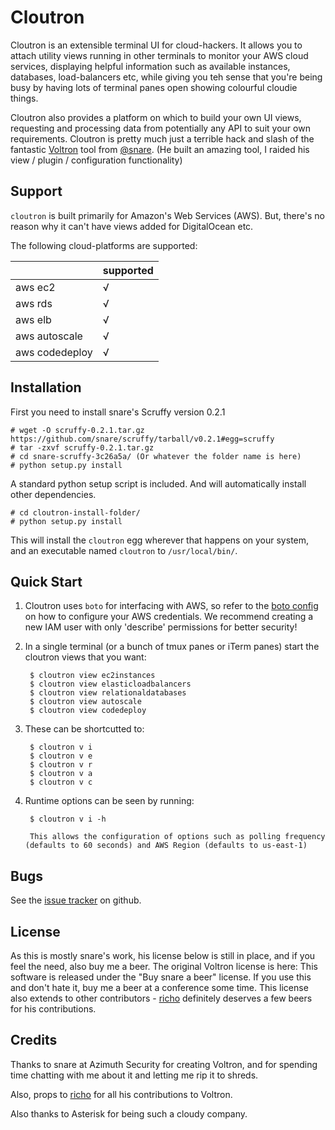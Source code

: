 Cloutron
========

Cloutron is an extensible terminal UI for cloud-hackers. It allows you to attach utility views running in other terminals to monitor your AWS cloud services, displaying helpful information such as available instances, databases, load-balancers etc, while giving you teh sense that you're being busy by having lots of terminal panes open showing colourful cloudie things.

Cloutron also provides a platform on which to build your own UI views, requesting and processing data from potentially any API to suit your own requirements. Cloutron is pretty much just a terrible hack and slash of the fantastic [Voltron](https://github.com/snare/voltron) tool from [@snare](https://twitter.com/snare). (He built an amazing tool, I raided his view / plugin / configuration functionality)

Support
-------

`cloutron` is built primarily for Amazon's Web Services (AWS). But, there's no reason why it can't have views added for DigitalOcean etc.

The following cloud-platforms are supported:

|                 | supported |
|-----------------|-----------|
| aws ec2         |   √       |
| aws rds         |   √       |
| aws elb         |   √       |
| aws autoscale   |   √       |
| aws codedeploy  |   √       |


Installation
------------

First you need to install snare's Scruffy version 0.2.1

    # wget -O scruffy-0.2.1.tar.gz https://github.com/snare/scruffy/tarball/v0.2.1#egg=scruffy
    # tar -zxvf scruffy-0.2.1.tar.gz
    # cd snare-scruffy-3c26a5a/ (Or whatever the folder name is here)
    # python setup.py install

A standard python setup script is included. And will automatically install other dependencies.

    # cd cloutron-install-folder/
    # python setup.py install

This will install the `cloutron` egg wherever that happens on your system, and an executable named `cloutron` to `/usr/local/bin/`.

Quick Start
-----------

1. Cloutron uses `boto` for interfacing with AWS, so refer to the [boto config](http://docs.pythonboto.org/en/latest/boto_config_tut.html) on how to configure your AWS credentials. We recommend creating a new IAM user with only 'describe' permissions for better security!

2. In a single terminal (or a bunch of tmux panes or iTerm panes) start the cloutron views that you want:

        $ cloutron view ec2instances
        $ cloutron view elasticloadbalancers
        $ cloutron view relationaldatabases
        $ cloutron view autoscale
        $ cloutron view codedeploy

3. These can be shortcutted to:

        $ cloutron v i
        $ cloutron v e
        $ cloutron v r
        $ cloutron v a
        $ cloutron v c

4. Runtime options can be seen by running:

        $ cloutron v i -h

        This allows the configuration of options such as polling frequency (defaults to 60 seconds) and AWS Region (defaults to us-east-1)

Bugs
----

See the [issue tracker](https://github.com/asterisklabs/cloutron/issues) on github.

License
-------

As this is mostly snare's work, his license below is still in place, and if you feel the need, also buy me a beer. The original Voltron license is here:
This software is released under the "Buy snare a beer" license. If you use this and don't hate it, buy me a beer at a conference some time. This license also extends to other contributors - [richo](http://github.com/richo) definitely deserves a few beers for his contributions.

Credits
-------

Thanks to snare at Azimuth Security for creating Voltron, and for spending time chatting with me about it and letting me rip it to shreds.

Also, props to [richo](http://github.com/richo) for all his contributions to Voltron.

Also thanks to Asterisk for being such a cloudy company.
